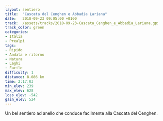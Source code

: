 ```yaml
---
layout: sentiero
title:  "Cascata del Cenghen e Abbadia Lariana"
date:   2018-09-23 09:05:00 +0100
track:  /assets/tracks/2018-09-23-Cascata_Cenghen_e_Abbadia_Lariana.gpx
track_color: green
categories:
- Italia
- Prealpi
tags:
- Ripido
- Andata e ritorno
- Natura
- Laghi
- Facile
difficulty: 1
distance: 8.086 km
time: 2:17:03
min_elev: 239
max_elev: 628
loss_elev: -542
gain_elev: 524
---
```


Un bel sentiero ad anello che conduce facilmente alla Cascata del Cenghen.
